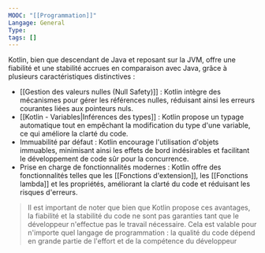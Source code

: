 ```yaml
---
MOOC: "[[Programmation]]"
Langage: General
Type: 
tags: []
---
```

Kotlin, bien que descendant de Java et reposant sur la JVM, offre une fiabilité et une stabilité accrues en comparaison avec Java, grâce à plusieurs caractéristiques distinctives :
- [[Gestion des valeurs nulles (Null Safety)]] : Kotlin intègre des mécanismes pour gérer les références nulles, réduisant ainsi les erreurs courantes liées aux pointeurs nuls.
- [[Kotlin - Variables|Inférences des types]] : Kotlin propose un typage automatique tout en empêchant la modification du type d'une variable, ce qui améliore la clarté du code.
- Immuabilité par défaut : Kotlin encourage l'utilisation d'objets immuables, minimisant ainsi les effets de bord indésirables et facilitant le développement de code sûr pour la concurrence.
- Prise en charge de fonctionnalités modernes : Kotlin offre des fonctionnalités telles que les [[Fonctions d'extension]], les [[Fonctions lambda]] et les propriétés, améliorant la clarté du code et réduisant les risques d'erreurs.
>Il est important de noter que bien que Kotlin propose ces avantages, la fiabilité et la stabilité du code ne sont pas garanties tant que le développeur n'effectue pas le travail nécessaire. Cela est valable pour n'importe quel langage de programmation : la qualité du code dépend en grande partie de l'effort et de la compétence du développeur